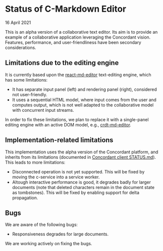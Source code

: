 # Status of C-Markdown Editor

16 April 2021

This is an alpha version of a collaborative text editor. Its aim is to provide an example of a collaborative application leveraging the Concordant vision. Features, performance, and user-friendliness have been secondary considerations.

## Limitations due to the editing engine

It is currently based upon the [react-md-editor](https://github.com/JedWatson/react-md-editor) text-editing engine, which has some limitations:

- It has separate input panel (left) and rendering panel (right), considered not user-friendly.
- It uses a sequential HTML model, where input comes from the user and computes output, which is not well adapted to the collaborative model with concurrent input streams.

In order to fix these limitations, we plan to replace it with a single-panel editing engine with an active DOM model, e.g., [crdt-md-editor](https://github.com/ilyasToumlilt/crdt-md-editor).

## Implementation-related limitations

This implementation uses the alpha version of the Concordant platform, and inherits from its limitations (documented in [Concordant client STATUS.md](https://gitlab.inria.fr/concordant/software/c-client/-/blob/master/STATUS.md)). This leads to more limitations:

- Disconnected operation is not yet supported.  This will be fixed by moving the c-service into a service worker.
- Altough interactive performance is good, it degrades badly for larger documents (note that deleted characters remain in the document state as tombstones).  This will be fixed by enabling support for delta propagation. 

## Bugs

We are aware of the following bugs:

- Responsiveness degrades for large documents.   

We are working actively on fixing the bugs.
